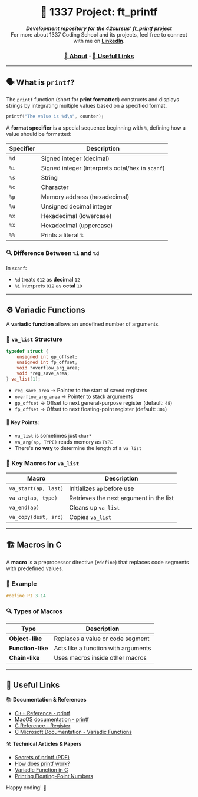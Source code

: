 <h1 align="center">🚀 1337 Project: ft_printf</h1>

<p align="center">
  <b><i>Development repository for the 42cursus' ft_printf project</i></b><br>
  For more about 1337 Coding School and its projects, feel free to connect with me on <a href="https://www.linkedin.com/in/tellat-ilyas/"><b>LinkedIn</b></a>.
</p>

<h3 align="center">
  <a href="#-about">📖 About</a>
  <span> · </span>
  <a href="#-useful-links">🔗 Useful Links</a>
</h3>

---

## 🗣️ What is `printf`?

The `printf` function (short for **print formatted**) constructs and displays strings by integrating multiple values based on a specified format.

```c
printf("The value is %d\n", counter);
```

A **format specifier** is a special sequence beginning with `%`, defining how a value should be formatted:

| Specifier | Description |
|-----------|------------|
| `%d` | Signed integer (decimal) |
| `%i` | Signed integer (interprets octal/hex in `scanf`) |
| `%s` | String |
| `%c` | Character |
| `%p` | Memory address (hexadecimal) |
| `%u` | Unsigned decimal integer |
| `%x` | Hexadecimal (lowercase) |
| `%X` | Hexadecimal (uppercase) |
| `%%` | Prints a literal `%` |

### 🔍 Difference Between `%i` and `%d`
In `scanf`:
- `%d` treats `012` as **decimal** `12`
- `%i` interprets `012` as **octal** `10`

---

## ⚙️ Variadic Functions

A **variadic function** allows an undefined number of arguments.

### 📌 `va_list` Structure
```c
typedef struct {
    unsigned int gp_offset;
    unsigned int fp_offset;
    void *overflow_arg_area;
    void *reg_save_area;
} va_list[1];
```
- `reg_save_area` → Pointer to the start of saved registers
- `overflow_arg_area` → Pointer to stack arguments
- `gp_offset` → Offset to next general-purpose register (default: `48`)
- `fp_offset` → Offset to next floating-point register (default: `304`)

#### 🔹 Key Points:
- `va_list` is sometimes just `char*`
- `va_arg(ap, TYPE)` reads memory as `TYPE`
- There's **no way** to determine the length of a `va_list`

### 🔧 Key Macros for `va_list`
| Macro | Description |
|-------|------------|
| `va_start(ap, last)` | Initializes `ap` before use |
| `va_arg(ap, type)` | Retrieves the next argument in the list |
| `va_end(ap)` | Cleans up `va_list` |
| `va_copy(dest, src)` | Copies `va_list` |

---

## 🏗️ Macros in C

A **macro** is a preprocessor directive (`#define`) that replaces code segments with predefined values.

### 🔹 Example
```c
#define PI 3.14
```

### 🔍 Types of Macros
| Type | Description |
|------|------------|
| **Object-like** | Replaces a value or code segment |
| **Function-like** | Acts like a function with arguments |
| **Chain-like** | Uses macros inside other macros |

---

## 📌 Useful Links

📚 **Documentation & References**
- [C++ Reference - printf](http://www.cplusplus.com/reference/cstdio/printf/)
- [MacOS documentation - printf](https://opensource.apple.com/source/xnu/xnu-201/osfmk/kern/printf.c.auto.html)
- [C Reference - Register](https://www.geeksforgeeks.org/understanding-register-keyword/)
- [C Microsoft Documentation - Variadic Functions](https://learn.microsoft.com/en-us/cpp/c-runtime-library/reference/va-arg-va-copy-va-end-va-start?view=msvc-170)

🛠 **Technical Articles & Papers**
- [Secrets of printf (PDF)](https://www.cypress.com/file/54441/download)
- [How does printf work?](https://stackoverflow.com/questions/23104628/technically-how-do-variadic-functions-work-how-does-printf-work)
- [Variadic Function in C](https://medium.com/swlh/variadic-function-in-c-programming-d3632315a48e)
- [Printing Floating-Point Numbers](http://www.ryanjuckett.com/programming/printing-floating-point-numbers/)

Happy coding! 🚀

